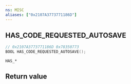 ```yaml
---
ns: MISC
aliases: ["0x2107A3773771186D"]
---
```

## HAS_CODE_REQUESTED_AUTOSAVE

```c
// 0x2107A3773771186D 0x78350773
BOOL HAS_CODE_REQUESTED_AUTOSAVE();
```

```
HAS_*
```

## Return value
